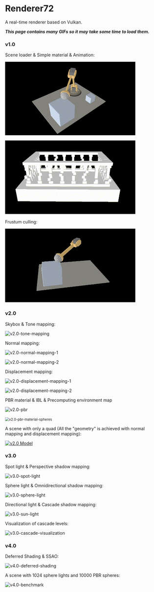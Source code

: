 # Renderer72
A real-time renderer based on Vulkan.

***This page contains many GIFs so it may take some time to load them.***

### v1.0

Scene loader & Simple material & Animation:

![v1.0-animation-1](./images/v1.0-animation-1.gif)

![v1.0-animation-2](./images/v1.0-animation-2.gif)

Frustum culling:

![v1.0-frustum-culling](./images/v1.0-frustum-culling.gif)

### v2.0

Skybox & Tone mapping:

![v2.0-tone-mapping](./images/v2.0-tone-mapping.gif)

Normal mapping:

![v2.0-normal-mapping-1](./images/v2.0-normal-mapping-1.gif)

![v2.0-normal-mapping-2](./images/v2.0-normal-mapping-2.gif)

Displacement mapping:

![v2.0-displacement-mapping-1](./images/v2.0-displacement-mapping-1.gif)

![v2.0-displacement-mapping-2](./images/v2.0-displacement-mapping-2.gif)

PBR material & IBL & Precomputing environment map

![v2.0-pbr](./images/v2.0-pbr.gif)

<img src="./images/v2.0-pbr-material-spheres.gif" alt="v2.0-pbr-material-spheres" style="zoom:80%;" />

A scene with only a quad (All the "geometry" is achieved with normal mapping and displacement mapping):

[![v2.0 Model](https://img.youtube.com/vi/0MdJOjzism4/0.jpg)](https://www.youtube.com/watch?v=0MdJOjzism4)

### v3.0

Spot light & Perspective shadow mapping:

![v3.0-spot-light](./images/v3.0-spot-light.gif)

Sphere light & Omnidirectional shadow mapping:

![v3.0-sphere-light](./images/v3.0-sphere-light.gif)

Directional light & Cascade shadow mapping:

![v3.0-sun-light](./images/v3.0-sun-light.gif)

Visualization of cascade levels:

![v3.0-cascade-visualization](./images/v3.0-cascade-visualization.gif)

### v4.0

Deferred Shading & SSAO:

![v4.0-deferred-shading](./images/v4.0-deferred-shading.gif)

A scene with 1024 sphere lights and 10000 PBR spheres:

![v4.0-benchmark](./images/v4.0-benchmark.gif)
